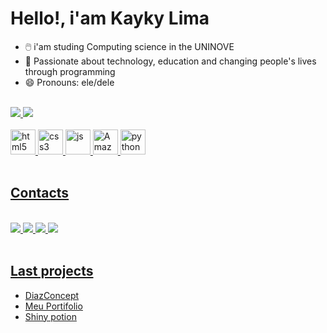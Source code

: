 # Hello!, i'am Kayky Lima

- 🖱️ i'am studing Computing science in the UNINOVE
- 🍃 Passionate about technology, education and changing people's lives through programming
- 😄 Pronouns: ele/dele
  
<div><br/>
<a href="https://kaykylimag.github.io/Meu-Portfolio/#home">
  <img heigth="180em" src="https://github-readme-stats.vercel.app/api?username=KaykyLimaG&show_icons=true&theme=dracula"/>
  <img heigth="180em" src="https://github-readme-stats.vercel.app/api/top-langs/?username=KaykyLimaG&layout=compact&theme=dracula"/>
</div>

<div style="display: inline_block"><br/>
    <img aling="center" alt="html5" heigth="30" width="40" src="https://cdn.jsdelivr.net/gh/devicons/devicon@latest/icons/html5/html5-original.svg">
    <img aling="center" alt="css3" heigth="30" width="40" src="https://cdn.jsdelivr.net/gh/devicons/devicon@latest/icons/css3/css3-original.svg">
    <img aling="center" alt="js" heigth="30" width="40" src="https://cdn.jsdelivr.net/gh/devicons/devicon@latest/icons/javascript/javascript-original.svg">
    <img aling="center" alt="Amazon AWS" heigth="30" width="40" src="https://cdn.jsdelivr.net/gh/devicons/devicon@latest/icons/amazonwebservices/amazonwebservices-original-wordmark.svg">
    <img aling="center" alt="python" heigth="30" width="40" src="https://cdn.jsdelivr.net/gh/devicons/devicon@latest/icons/python/python-original.svg">
</div><br/>

## Contacts
<div style="display: inline_block"><br/>
  <a href="https://kaykylimag.github.io/Meu-Portfolio/#home" target"_blank"><img src="https://img.shields.io/badge/website-000000?style=for-the-badge&logo=About.me&logoColor=white">
  <a href="https://www.linkedin.com/in/kayky-lima-guimar%C3%A3es-soares-64242718a/" target"_blank"><img src="https://img.shields.io/badge/LinkedIn-0077B5?style=for-the-badge&logo=linkedin&logoColor=white">
  <a href="kaykylima48@gmail.com" target"_blank"><img src="https://img.shields.io/badge/Gmail-D14836?style=for-the-badge&logo=gmail&logoColor=white">
  <a href="1199500-8946" target"_blank"><img src="https://img.shields.io/badge/WhatsApp-25D366?style=for-the-badge&logo=whatsapp&logoColor=white">
</div><br/>

## Last projects
- [DiazConcept](https://github.com/KaykyLimaG/DiazConcept)<br/>
- [Meu Portifolio](https://github.com/KaykyLimaG/Meu-Portfolio)<br/>
- [Shiny potion](https://github.com/KaykyLimaG/PocaoBrilhante)
